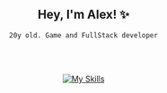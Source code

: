 <div align="center">
  	<h2>Hey, I'm Alex! ✨</h2>
  	<p><code>20y old. Game and FullStack developer</code></p>
  
  <br></br>

[![My Skills](https://skillicons.dev/icons?i=js,html,css,react,next,java,py,vscode,bootstrap,github,markdown,bots,nodejs,linux&perline=5)](https://skillicons.dev)
</div>
